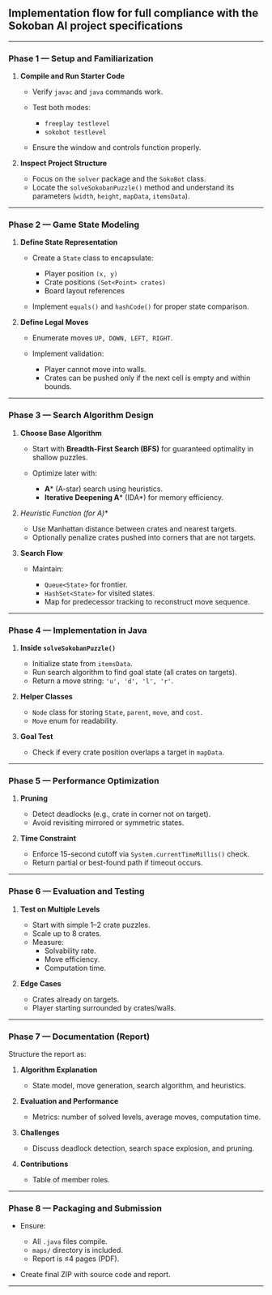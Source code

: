 ## Implementation flow for full compliance with the Sokoban AI project specifications

---

### **Phase 1 — Setup and Familiarization**

1. **Compile and Run Starter Code**

   * Verify `javac` and `java` commands work.
   * Test both modes:

     * `freeplay testlevel`
     * `sokobot testlevel`
   * Ensure the window and controls function properly.
2. **Inspect Project Structure**

   * Focus on the `solver` package and the `SokoBot` class.
   * Locate the `solveSokobanPuzzle()` method and understand its parameters (`width`, `height`, `mapData`, `itemsData`).

---

### **Phase 2 — Game State Modeling**

1. **Define State Representation**

   * Create a `State` class to encapsulate:

     * Player position `(x, y)`
     * Crate positions `(Set<Point> crates)`
     * Board layout references
   * Implement `equals()` and `hashCode()` for proper state comparison.
2. **Define Legal Moves**

   * Enumerate moves `UP, DOWN, LEFT, RIGHT`.
   * Implement validation:

     * Player cannot move into walls.
     * Crates can be pushed only if the next cell is empty and within bounds.

---

### **Phase 3 — Search Algorithm Design**

1. **Choose Base Algorithm**

   * Start with **Breadth-First Search (BFS)** for guaranteed optimality in shallow puzzles.
   * Optimize later with:

     * **A*** (A-star) search using heuristics.
     * **Iterative Deepening A*** (IDA*) for memory efficiency.
2. **Heuristic Function (for A*)**

   * Use Manhattan distance between crates and nearest targets.
   * Optionally penalize crates pushed into corners that are not targets.
3. **Search Flow**

   * Maintain:

     * `Queue<State>` for frontier.
     * `HashSet<State>` for visited states.
     * Map for predecessor tracking to reconstruct move sequence.

---

### **Phase 4 — Implementation in Java**

1. **Inside `solveSokobanPuzzle()`**

   * Initialize state from `itemsData`.
   * Run search algorithm to find goal state (all crates on targets).
   * Return a move string: `'u', 'd', 'l', 'r'`.
2. **Helper Classes**

   * `Node` class for storing `State`, `parent`, `move`, and `cost`.
   * `Move` enum for readability.
3. **Goal Test**

   * Check if every crate position overlaps a target in `mapData`.

---

### **Phase 5 — Performance Optimization**

1. **Pruning**

   * Detect deadlocks (e.g., crate in corner not on target).
   * Avoid revisiting mirrored or symmetric states.
2. **Time Constraint**

   * Enforce 15-second cutoff via `System.currentTimeMillis()` check.
   * Return partial or best-found path if timeout occurs.

---

### **Phase 6 — Evaluation and Testing**

1. **Test on Multiple Levels**

   * Start with simple 1–2 crate puzzles.
   * Scale up to 8 crates.
   * Measure:
     * Solvability rate.
     * Move efficiency.
     * Computation time.
     
2. **Edge Cases**

   * Crates already on targets.
   * Player starting surrounded by crates/walls.

---

### **Phase 7 — Documentation (Report)**

Structure the report as:

1. **Algorithm Explanation**

   * State model, move generation, search algorithm, and heuristics.
2. **Evaluation and Performance**

   * Metrics: number of solved levels, average moves, computation time.
3. **Challenges**

   * Discuss deadlock detection, search space explosion, and pruning.
4. **Contributions**

   * Table of member roles.

---

### **Phase 8 — Packaging and Submission**

* Ensure:

  * All `.java` files compile.
  * `maps/` directory is included.
  * Report is ≤4 pages (PDF).
* Create final ZIP with source code and report.

---